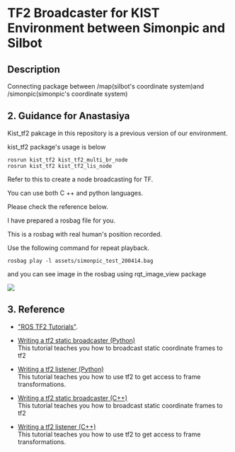 TF2 Broadcaster for KIST Environment between Simonpic and Silbot
===========================================================

## Description

Connecting package between /map(silbot's coordinate system)and /simonpic(simonpic's coordinate system)

## 2. Guidance for Anastasiya

Kist_tf2 pakcage in this repository is a previous version of our environment.  

kist_tf2 package's usage is below  
```
rosrun kist_tf2 kist_tf2_multi_br_node 
rosrun kist_tf2 kist_tf2_lis_node 
```
Refer to this to create a node broadcasting for TF.  

You can use both C ++ and python languages.  

Please check the reference below.  

I have prepared a rosbag file for you.  

This is a rosbag with real human's position recorded.  

Use the following command for repeat playback.  


```
rosbag play -l assets/simonpic_test_200414.bag
```


and you can see image in the rosbag using rqt_image_view package  

![](assets/simonpic_test.gif)


## 3. Reference
- ["ROS TF2 Tutorials"](http://wiki.ros.org/tf2/Tutorials).

- [Writing a tf2 static broadcaster (Python)](http://wiki.ros.org/tf2/Tutorials/Writing%20a%20tf2%20static%20broadcaster%20%28Python%29)  
This tutorial teaches you how to broadcast static coordinate frames to tf2

- [Writing a tf2 listener (Python)](http://wiki.ros.org/tf2/Tutorials/Writing%20a%20tf2%20listener%20%28Python%29)  
This tutorial teaches you how to use tf2 to get access to frame transformations.

- [Writing a tf2 static broadcaster (C++)](http://wiki.ros.org/tf2/Tutorials/Writing%20a%20tf2%20static%20broadcaster%20%28C%2B%2B%29)  
This tutorial teaches you how to broadcast static coordinate frames to tf2

- [Writing a tf2 listener (C++)](http://wiki.ros.org/tf2/Tutorials/Writing%20a%20tf2%20listener%20%28C%2B%2B%29)  
This tutorial teaches you how to use tf2 to get access to frame transformations.

